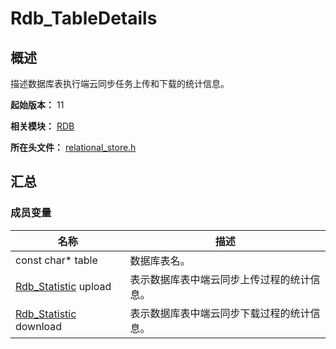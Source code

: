 # Rdb_TableDetails

## 概述

描述数据库表执行端云同步任务上传和下载的统计信息。

**起始版本：** 11

**相关模块：** [RDB](capi-rdb.md)

**所在头文件：** [relational_store.h](capi-relational-store-h.md)

## 汇总

### 成员变量

| 名称                                            | 描述                                       |
| ----------------------------------------------- | ------------------------------------------ |
| const char* table                               | 数据库表名。                               |
| [Rdb_Statistic](capi-rdb-rdb-statistic.md) upload   | 表示数据库表中端云同步上传过程的统计信息。 |
| [Rdb_Statistic](capi-rdb-rdb-statistic.md) download | 表示数据库表中端云同步下载过程的统计信息。 |

